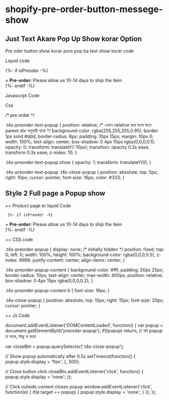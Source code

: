 # shopify-pre-order-button-messege-show

## Just Text Akare Pop Up Show korar Option

  Pre oder button show korar pore pop ba text show korar code

Liquid code


{%- if isPreoder -%}
  <div class="t4s-preorder-text-popup">
    <span class="t4s-close-popup">&times;</span>
    <b>Pre-order: </b> Please allow us 10-14 days to ship the item
  </div>
{%- endif -%}


Javascript Code

<script>
  document.addEventListener('DOMContentLoaded', function () {
    var preorderText = document.querySelector('.t4s-preorder-text-popup');
    var closeBtn = document.querySelector('.t4s-preorder-text-popup .t4s-close-popup');


    if (preorderText) {
      // টেক্সটটি fade-in effect সহ দেখানো
      setTimeout(function () {
        preorderText.classList.add('show');
      }, 500); // 0.5 সেকেন্ড delay


      // Close button ক্লিক করলে hide হবে
      if (closeBtn) {
        closeBtn.addEventListener('click', function () {
          preorderText.classList.remove('show');
        });
      }
    }
  });
</script>


Css

/* pre order */


.t4s-preorder-text-popup {
  position: relative; /* এখানে relative রাখা হলো যাতে parent div অনুযায়ী থাকে */
  background-color: rgba(255,255,255,0.95);
  border: 1px solid #ddd;
  border-radius: 8px;
  padding: 10px 15px;
  margin: 10px 0;
  width: 100%;
  text-align: center;
  box-shadow: 0 4px 10px rgba(0,0,0,0.1);
  opacity: 0;
  transform: translateY(-10px);
  transition: opacity 0.3s ease, transform 0.3s ease;
  z-index: 10;
}


.t4s-preorder-text-popup.show {
  opacity: 1;
  transform: translateY(0);
}


.t4s-preorder-text-popup .t4s-close-popup {
  position: absolute;
  top: 5px;
  right: 10px;
  cursor: pointer;
  font-size: 16px;
  color: #333;
}


## Style 2 Full page a Popup show

 ++ Product page er liquid Code 

     {%- if isPreoder -%}
  <div id="preorder-popup" class="t4s-preorder-popup">
    <div class="t4s-preorder-popup-content">
      <span class="t4s-close-popup">&times;</span>
      <b>Pre-order: </b> Please allow us 10-14 days to ship the item
    </div>
  </div>
{%- endif -%}

++ CSS code 

.t4s-preorder-popup {
  display: none; /* initially hidden */
  position: fixed;
  top: 0;
  left: 0;
  width: 100%;
  height: 100%;
  background-color: rgba(0,0,0,0.5);
  z-index: 9999;
  justify-content: center;
  align-items: center;
}

.t4s-preorder-popup-content {
  background-color: #fff;
  padding: 20px 25px;
  border-radius: 10px;
  text-align: center;
  max-width: 400px;
  position: relative;
  box-shadow: 0 4px 15px rgba(0,0,0,0.2);
}

.t4s-preorder-popup-content b {
  font-size: 16px;
}

.t4s-close-popup {
  position: absolute;
  top: 10px;
  right: 15px;
  font-size: 20px;
  cursor: pointer;
}

++ Js Code 

document.addEventListener('DOMContentLoaded', function() {
  var popup = document.getElementById('preorder-popup');
  if(!popup) return; // যদি popup না থাকে, কিছু না করো

  var closeBtn = popup.querySelector('.t4s-close-popup');

  // Show popup automatically after 0.5s
  setTimeout(function() {
    popup.style.display = 'flex';
  }, 500);

  // Close button click
  closeBtn.addEventListener('click', function() {
    popup.style.display = 'none';
  });

  // Click outside content closes popup
  window.addEventListener('click', function(e) {
    if(e.target == popup) {
      popup.style.display = 'none';
    }
  });
});
